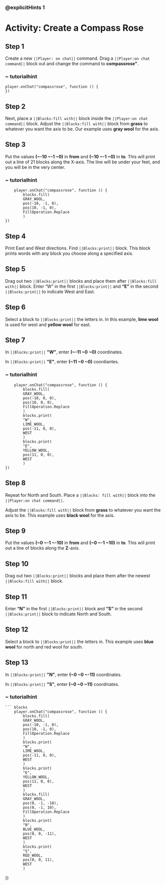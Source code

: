 ### @explicitHints 1

# Activity: Create a Compass Rose

## Step 1
Create a new ``||Player: on chat||`` command. Drag a ``||Player:on chat command||`` block out and change the command to **compassrose"**.

### ~ tutorialhint
``` blocks
player.onChat("compassrose", function () {
})

```

## Step 2 
Next, place a ``||Blocks:fill with||`` block inside the ``||Player:on chat command||`` block. 
Adjust the ``||Blocks:fill with||`` block from **grass** to whatever you want the axis to be. Our example uses **gray wool** for the axis.

## Step 3
Put the values **(~-10 ~-1 ~0)** in **from** and **(~10 ~-1 ~0)** in **to**. This will print out a line of 21 blocks along the X-axis. The line will be under your feet, and you will be in the very center.

### ~ tutorialhint
``` blocks
    player.onChat("compassrose", function () {
        blocks.fill(
        GRAY_WOOL,
        pos(-10, -1, 0),
        pos(10, -1, 0),
        FillOperation.Replace
        )
})
```
## Step 4
Print East and West directions. Find ``||Blocks:print||`` block. This block prints words with any block you choose along a specified axis.

## Step 5
Drag out two ``||Blocks:print||`` blocks and place them after ``||Blocks:fill with||`` block. 
Enter “W” in the first ``||Blocks:print||`` and **“E”** in the second ``||Blocks:print||`` to indicate West and East.

## Step 6
Select a block to ``||Blocks:print||`` the letters in. In this example, **lime wool** is used for west and **yellow wool** for east.

## Step 7
In ``||Blocks:print||`` **"W"**, enter **(~-11 ~0 ~0)** coordinates.

In ``||Blocks:print||`` **"E"**, enter **(~11 ~0 ~0)** coordiantes.

### ~ tutorialhint
``` blocks
    player.onChat("compassrose", function () {
        blocks.fill(
        GRAY_WOOL,
        pos(-10, 0, 0),
        pos(10, 0, 0),
        FillOperation.Replace
        )
        blocks.print(
        "W",
        LIME_WOOL,
        pos(-11, 0, 0),
        WEST
        )
        blocks.print(
        "E",
        YELLOW_WOOL,
        pos(11, 0, 0),
        WEST
        )
})
```

## Step 8
Repeat for North and South. Place a ``||Blocks: fill with||`` block into the ``||Player:on chat command||``.

Adjust the ``||Blocks:fill with||`` block from **grass** to whatever you want the axis to be. This example uses **black wool** for the axis.

## Step 9
Put the values **(~0 ~-1 ~-10)** in **from** and **(~0 ~-1 ~10)** in **to**. This will print out a line of blocks along the **Z**-axis.

## Step 10
Drag out two ``||Blocks:print||`` blocks and place them after the newest ``||Blocks:fill with||`` block.

## Step 11
Enter **“N”** in the first ``||Blocks:print||`` block and **“S”** in the second ``||Blocks:print||`` block to indicate North and South.

## Step 12
Select a block to ``||Blocks:print||`` the letters in. This example uses **blue wool** for north and red wool for south.

## Step 13
In ``||Blocks:print||`` **"N"**, enter **(~0 ~0 ~-11)** coordinates. 

In ``||Blocks:print||`` **"S"**, enter **(~0 ~0 ~11)** coordinates.

### ~ tutorialhint
    ``` blocks
        player.onChat("compassrose", function () {
            blocks.fill(
            GRAY_WOOL,
            pos(-10, -1, 0),
            pos(10, -1, 0),
            FillOperation.Replace
            )
            blocks.print(
            "W",
            LIME_WOOL,
            pos(-11, 0, 0),
            WEST
            )
            blocks.print(
            "E",
            YELLOW_WOOL,
            pos(11, 0, 0),
            WEST
            )
            blocks.fill(
            GRAY_WOOL,
            pos(0, -1, -10),
            pos(0, -1, 10),
            FillOperation.Replace
            )
            blocks.print(
            "N",
            BLUE_WOOL,
            pos(0, 0, -11),
            WEST
            )
            blocks.print(
            "S",
            RED_WOOL,
            pos(0, 0, 11),
            WEST
            )
})
```
